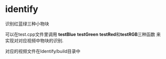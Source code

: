 # identify
识别红蓝绿三种小物块

可以在test.cpp文件里调用 **testBlue** **testGreen** **testRed**和**testRGB**三种函数
来实现对对应视频中物块的识别.

对应的视频文件在Identify/build目录中
